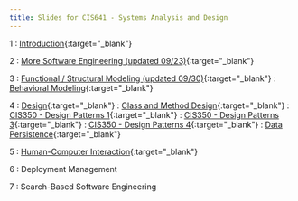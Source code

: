 ```yaml
---
title: Slides for CIS641 - Systems Analysis and Design
---
```


1
: [Introduction](../assets/slides/CIS641-1-Intro-to-SAaD.pdf){:target="\_blank"}

2
: [More Software Engineering (updated 09/23)](../assets/slides/CIS641-2-More-SE.pdf){:target="\_blank"}

3
: [Functional / Structural Modeling (updated 09/30)](../assets/slides/CIS641-3-Functional_Structural_Modeling.pdf){:target="\_blank"}
: [Behavioral Modeling](../assets/slides/CIS641-4-Behavioral_Modeling.pdf){:target="\_blank"}

4 
: [Design](../assets/slides/CIS641-5-Design.pdf){:target="\_blank"}
: [Class and Method Design](../assets/slides/CIS641-6-Class-and-Method-Design.pdf){:target="\_blank"}
: [CIS350 - Design Patterns 1](../assets/slides/CIS350-15-Design-Patterns-1.pdf){:target="\_blank"}
: [CIS350 - Design Patterns 3](../assets/slides/CIS350-17-Design-Patterns-3.pdf){:target="\_blank"}
: [CIS350 - Design Patterns 4](../assets/slides/CIS350-18-Design-Patterns-4.pdf){:target="\_blank"}
: [Data Persistence](../assets/slides/CIS641-7-Data-Persistence.pdf){:target="\_blank"}

5
: [Human-Computer Interaction](../assets/slides/CIS641-8-HCI-Design.pdf){:target="\_blank"}

6
: Deployment Management

7
: Search-Based Software Engineering
